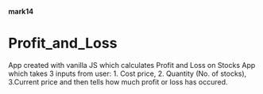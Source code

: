 **mark14**
# Profit_and_Loss
App created with vanilla JS which calculates Profit and Loss on Stocks
App which takes 3 inputs from user: 1. Cost price, 2. Quantity (No. of stocks), 3.Current price and then tells how much profit or loss has occured.
